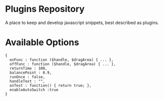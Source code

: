 Plugins Repository
==================

A place to keep and develop javascript snippets, best described as plugins.

Available Options
==================

    {
      onFunc : function ($handle, $dragArea) { ... },
      offFunc : function ($handle, $dragArea) { ... },
      returnTime : 100,
      balancePoint : 0.9,
      runOnce : false,
      handleText : "",
      onTest : function() { return true; },
      enableAutoSwitch :true
    }